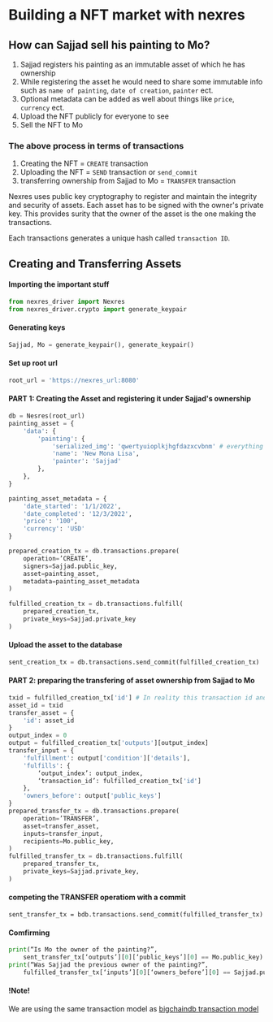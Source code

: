 # Building a NFT market with nexres

## How can Sajjad sell his painting to Mo?
1. Sajjad registers his painting as an immutable asset of which he has ownership
2. While registering the asset he would need to share some immutable info such as `name of painting`, `date of creation`, `painter` ect.
3. Optional metadata can be added as well about things like `price`, `currency` ect.
3. Upload the NFT publicly for everyone to see
4. Sell the NFT to Mo

### The above process in terms of transactions
1. Creating the NFT = `CREATE` transaction
2. Uploading the NFT = `SEND` transaction or `send_commit`
3. transferring ownership from Sajjad to Mo = `TRANSFER` transaction

Nexres uses public key cryptography to register and maintain the integrity and security of assets.
Each asset has to be signed with the owner's private key. This provides surity that the owner of the asset is the one making the transactions.

Each transactions generates a unique hash called `transaction ID`.

## Creating and Transferring Assets

#### Importing the important stuff
```python
from nexres_driver import Nexres
from nexres_driver.crypto import generate_keypair
```

#### Generating keys
```python
Sajjad, Mo = generate_keypair(), generate_keypair()
```

#### Set up root url
```python
root_url = 'https://nexres_url:8080'
```

#### PART 1: Creating the Asset and registering it under Sajjad's ownership
```python
db = Nesres(root_url)
painting_asset = {
    'data': {
        'painting': {
            'serialized_img': 'qwertyuioplkjhgfdazxcvbnm' # everything under data is immutable stuff
            'name': 'New Mona Lisa',
            'painter': 'Sajjad'
        },
    },
}

painting_asset_metadata = {
    'date_started': '1/1/2022',
    'date_completed': '12/3/2022',
    'price': '100',
    'currency': 'USD'
}

prepared_creation_tx = db.transactions.prepare(
    operation=’CREATE’,
    signers=Sajjad.public_key,
    asset=painting_asset,
    metadata=painting_asset_metadata
)
 
fulfilled_creation_tx = db.transactions.fulfill(
    prepared_creation_tx,
    private_keys=Sajjad.private_key
)
```

#### Upload the asset to the database
```python
sent_creation_tx = db.transactions.send_commit(fulfilled_creation_tx)
```

#### PART 2: preparing the transfering of asset ownership from Sajjad to Mo
```python
txid = fulfilled_creation_tx['id'] # In reality this transaction id and asset details needs to be fetched from the database
asset_id = txid
transfer_asset = {
    'id': asset_id
}
output_index = 0
output = fulfilled_creation_tx['outputs'][output_index]
transfer_input = {
    'fulfillment': output['condition']['details'],
    'fulfills': {
        ‘output_index’: output_index,
        ‘transaction_id’: fulfilled_creation_tx['id']
    },
    'owners_before': output['public_keys']
}
prepared_transfer_tx = db.transactions.prepare(
    operation=’TRANSFER’,
    asset=transfer_asset,
    inputs=transfer_input,
    recipients=Mo.public_key,
)
fulfilled_transfer_tx = db.transactions.fulfill(
    prepared_transfer_tx,
    private_keys=Sajjad.private_key,
)
```

#### competing the TRANSFER operatiom with a commit
`sent_transfer_tx = bdb.transactions.send_commit(fulfilled_transfer_tx)`

#### Comfirming
```python
print(“Is Mo the owner of the painting?”,
    sent_transfer_tx[‘outputs’][0][‘public_keys’][0] == Mo.public_key)
print(“Was Sajjad the previous owner of the painting?”,
    fulfilled_transfer_tx[‘inputs’][0][‘owners_before’][0] == Sajjad.public_key)
```

#### !Note!
We are using the same transaction model as [bigchaindb transaction model](https://github.com/bigchaindb/BEPs/tree/master/13)



